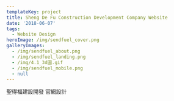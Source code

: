 ```yaml
---
templateKey: project
title: Sheng De Fu Construction Development Company Website
date: '2018-06-07'
tags:
  - Website Design
heroImage: /img/sendfuel_cover.png
galleryImages:
  - /img/sendfuel_about.png
  - /img/sendfuel_landing.png
  - /img/4.1_3d圖.gif
  - /img/sendfuel_mobile.png
  - null
---
```

聖得福建設開發 官網設計
